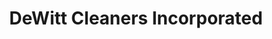 ---
title: "DeWitt Cleaners Incorporated"
url: /dewitt/dewitt-cleaners-incorporated/
shop: Wäscherei
---